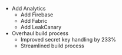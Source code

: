 - Add Analytics
  - Add Firebase
  - Add Fabric
  - Add LeakCanary
- Overhaul build process
  - Improved secret key handling by 233%
  - Streamlined build process